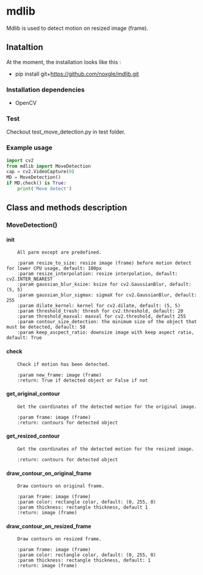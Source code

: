 # mdlib

Mdlib is used to detect motion on resized image (frame). 

## Inataltion

At the moment, the installation looks like this :

* pip install git+https://github.com/noxgle/mdlib.git

### Installation dependencies

* OpenCV

### Test 

Checkout test_move_detection.py in test folder.

### Example usage
```python
import cv2
from mdlib import MoveDetection
cap = cv2.VideoCapture(0)
MD = MoveDetection()
if MD.check() is True:
    print('Move detect')
```

## Class and methods description
### MoveDetection() 
#### init
        All parm except are predefined.    

        :param resize_to_size: resize image (frame) before motion detect for lower CPU usage, default: 100px
        :param resize_interpolation: resize interpolation, default: cv2.INTER_NEAREST
        :param gaussian_blur_ksize: ksize for cv2.GaussianBlur, default: (5, 5)
        :param gaussian_blur_sigmax: sigmaX for cv2.GaussianBlur, default: 255
        :param dilate_kernel: kernel for cv2.dilate, default: (5, 5)
        :param threshold_tresh: thresh for cv2.threshold, default: 20
        :param threshold_maxval: maxval for cv2.threshold, default 255
        :param contour_size_detection: the minimum size of the object that must be detected, default: 50
        :param keep_ascpect_ratio: downsize image with keep aspect ratio, default: True

#### check
        Check if motion has been detected.

        :param new_frame: image (frame)
        :return: True if detected object or False if not
        
#### get_original_contour
        Get the coordinates of the detected motion for the original image.

        :param frame: image (frame)
        :return: contours for detected object

#### get_resized_contour
        Get the coordinates of the detected motion for the resized image.

        :return: contours for detected object

#### draw_contour_on_original_frame
        Draw contours on original frame.

        :param frame: image (frame)
        :param color: rectangle color, default: (0, 255, 0)
        :param thickness: rectangle thickness, default 1
        :return: image (frame)

#### draw_contour_on_resized_frame
        Draw contours on resized frame.

        :param frame: image (frame)
        :param color: rectangle color, default: (0, 255, 0)
        :param thickness: rectangle thickness, default: 1
        :return: image (frame)